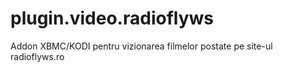 plugin.video.radioflyws
=======================

Addon XBMC/KODI pentru vizionarea filmelor postate pe site-ul radioflyws.ro

